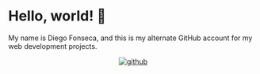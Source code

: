 # Hello, world! 👋

My name is Diego Fonseca, and this is my alternate GitHub account for my web development projects.

<div align="center">
<a href="[https://github.com/thomasync](https://github.com/Just-Feeshy)" target="_blank">
<img src=https://img.shields.io/badge/github-%2324292e.svg?&style=for-the-badge&logo=github&logoColor=white alt=github style="margin-bottom: 10px;" />
</a>
